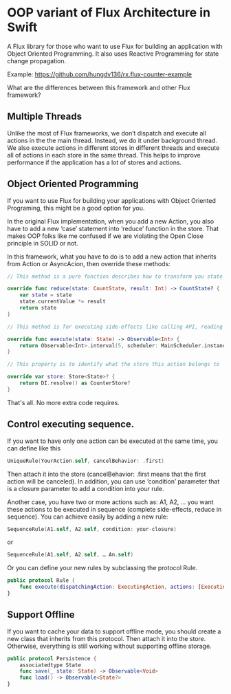 # OOP variant of Flux Architecture in Swift
A Flux library for those who want to use Flux for building an application with Object Oriented Programming. It also uses Reactive Programming for state change propagation.

Example: https://github.com/hungdv136/rx.flux-counter-example

What are the differences between this framework and other Flux framework?

## Multiple Threads

Unlike the most of Flux frameworks, we don’t dispatch and execute all actions in the the main thread. Instead, we do it under background thread. We also execute actions in different stores in different threads and execute all of actions in each store in the same thread. This helps to improve performance if the application has a lot of stores and actions.

## Object Oriented Programming

If you want to use Flux for building your applications with Object Oriented Programing, this might be a good option for you. 

In the original Flux implementation, when you add a new Action, you also have to add a new ‘case’ statement into ‘reduce’ function in the store. That makes OOP folks like me confused if we are violating the Open Close principle in SOLID or not.

In this framework, what you have to do is to add a new action that inherits from Action or AsyncAcion, then override these methods:

```swift
// This method is a pure function describes how to transform you state 

override func reduce(state: CountState, result: Int) -> CountState? {
	var state = state
	state.currentValue *= result
	return state
}

// This method is for executing side-effects like calling API, reading database or doing intensive calculation

override func execute(state: State) -> Observable<Int> {
	return Observable<Int>.interval(5, scheduler: MainScheduler.instance).map { _ in 2 }
}

// This property is to identify what the store this action belongs to

override var store: Store<State>? {
	return DI.resolve() as CounterStore?
}
```

That's all. No more extra code requires.

## Control executing sequence.

If you want to have only one action can be executed at the same time, you can define like this
```swift 
UniqueRule(YourAction.self, cancelBehavior: .first) 
```

Then attach it into the store (cancelBehavior: .first means that the first action will be canceled). In addition, you can use ’condition’ parameter that is a closure parameter to add a condition into your rule.

Another case, you have two or more actions such as: A1, A2, … you want these actions to be executed in sequence (complete side-effects, reduce in sequence). You can achieve easily by adding a new rule:  

```swift
SequenceRule(A1.self, A2.self, condition: your-closure) 
```
or 

```swift
SequenceRule(A1.self, A2.self, … An.self)
```

Or you can define your new rules by subclassing the protocol Rule.

```swift
public protocol Rule {
    func execute(dispatchingAction: ExecutingAction, actions: [ExecutingAction])
}
```

## Support Offline

If you want to cache your data to support offline mode, you should create a new class that inherits from this protocol. Then attach it into the store. Otherwise, everything is still working without supporting offline storage.

```swift
public protocol Persistence {
	associatedtype State
	func save(_ state: State) -> Observable<Void>
	func load() -> Observable<State?>
}
```

